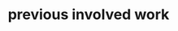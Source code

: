 ---
layout: paper
title: previous involved work
paper_title: "HCCNet: an integrated network database of hepatocellular carcinoma"
author_list: Bing He, Xiaojie Qiu, Peng Li, Lishan Wang, Qi Lv, Tieliu Shi+.
journal: Cell Research
doi: 10.1038/cr.2010.67
year: 2010
image_url: /assets/images/papers/Bing_hccnet_2010.png
paper_alt: Bing_hccnet_2010 Paper Image
rank: 10
---